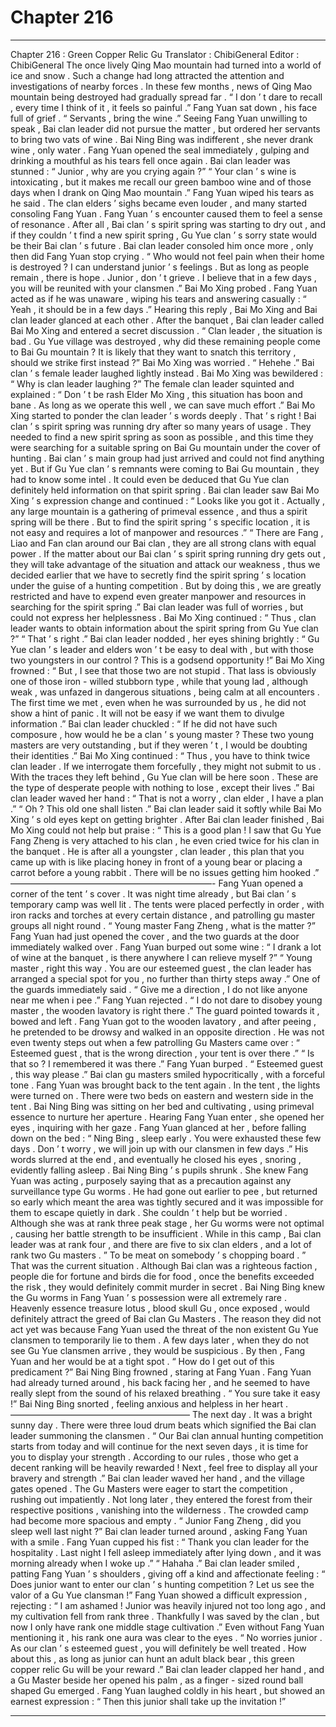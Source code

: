
# Chapter 216


---

Chapter 216 : Green Copper Relic Gu
Translator :
ChibiGeneral
Editor :
ChibiGeneral
The once lively Qing Mao mountain had turned into a world of ice and snow . Such a change had long attracted the attention and investigations of nearby forces . In these few months , news of Qing Mao mountain being destroyed had gradually spread far .
“ I don ’ t dare to recall , every time I think of it , it feels so painful .” Fang Yuan sat down , his face full of grief .
“ Servants , bring the wine .” Seeing Fang Yuan unwilling to speak , Bai clan leader did not pursue the matter , but ordered her servants to bring two vats of wine .
Bai Ning Bing was indifferent , she never drank wine , only water .
Fang Yuan opened the seal immediately , gulping and drinking a mouthful as his tears fell once again .
Bai clan leader was stunned : “ Junior , why are you crying again ?”
“ Your clan ’ s wine is intoxicating , but it makes me recall our green bamboo wine and of those days when I drank on Qing Mao mountain .” Fang Yuan wiped his tears as he said .
The clan elders ’ sighs became even louder , and many started consoling Fang Yuan .
Fang Yuan ’ s encounter caused them to feel a sense of resonance . After all , Bai clan ’ s spirit spring was starting to dry out , and if they couldn ’ t find a new spirit spring , Gu Yue clan ’ s sorry state would be their Bai clan ’ s future .
Bai clan leader consoled him once more , only then did Fang Yuan stop crying .
“ Who would not feel pain when their home is destroyed ? I can understand junior ’ s feelings . But as long as people remain , there is hope . Junior , don ’ t grieve . I believe that in a few days , you will be reunited with your clansmen .” Bai Mo Xing probed .
Fang Yuan acted as if he was unaware , wiping his tears and answering casually : “ Yeah , it should be in a few days .”
Hearing this reply , Bai Mo Xing and Bai clan leader glanced at each other .
After the banquet , Bai clan leader called Bai Mo Xing and entered a secret discussion .
“ Clan leader , the situation is bad . Gu Yue village was destroyed , why did these remaining people come to Bai Gu mountain ? It is likely that they want to snatch this territory , should we strike first instead ?” Bai Mo Xing was worried .
“ Hehehe .” Bai clan ’ s female leader laughed lightly instead .
Bai Mo Xing was bewildered : “ Why is clan leader laughing ?”
The female clan leader squinted and explained : “ Don ’ t be rash Elder Mo Xing , this situation has boon and bane . As long as we operate this well , we can save much effort .”
Bai Mo Xing started to ponder the clan leader ’ s words deeply .
That ’ s right !
Bai clan ’ s spirit spring was running dry after so many years of usage . They needed to find a new spirit spring as soon as possible , and this time they were searching for a suitable spring on Bai Gu mountain under the cover of hunting .
Bai clan ’ s main group had just arrived and could not find anything yet . But if Gu Yue clan ’ s remnants were coming to Bai Gu mountain , they had to know some intel .
It could even be deduced that Gu Yue clan definitely held information on that spirit spring .
Bai clan leader saw Bai Mo Xing ’ s expression change and continued : “ Looks like you got it . Actually , any large mountain is a gathering of primeval essence , and thus a spirit spring will be there . But to find the spirit spring ’ s specific location , it is not easy and requires a lot of manpower and resources .”
“ There are Fang , Liao and Fan clan around our Bai clan , they are all strong clans with equal power . If the matter about our Bai clan ’ s spirit spring running dry gets out , they will take advantage of the situation and attack our weakness , thus we decided earlier that we have to secretly find the spirit spring ’ s location under the guise of a hunting competition . But by doing this , we are greatly restricted and have to expend even greater manpower and resources in searching for the spirit spring .”
Bai clan leader was full of worries , but could not express her helplessness .
Bai Mo Xing continued : “ Thus , clan leader wants to obtain information about the spirit spring from Gu Yue clan ?”
“ That ’ s right .” Bai clan leader nodded , her eyes shining brightly : “ Gu Yue clan ’ s leader and elders won ’ t be easy to deal with , but with those two youngsters in our control ? This is a godsend opportunity !”
Bai Mo Xing frowned : “ But , I see that those two are not stupid . That lass is obviously one of those iron - willed stubborn type , while that young lad , although weak , was unfazed in dangerous situations , being calm at all encounters . The first time we met , even when he was surrounded by us , he did not show a hint of panic . It will not be easy if we want them to divulge information .”
Bai clan leader chuckled : “ If he did not have such composure , how would he be a clan ’ s young master ? These two young masters are very outstanding , but if they weren ’ t , I would be doubting their identities .”
Bai Mo Xing continued : “ Thus , you have to think twice clan leader . If we interrogate them forcefully , they might not submit to us . With the traces they left behind , Gu Yue clan will be here soon . These are the type of desperate people with nothing to lose , except their lives .”
Bai clan leader waved her hand : “ That is not a worry , clan elder , I have a plan .”
“ Oh ? This old one shall listen .”
Bai clan leader said it softly while Bai Mo Xing ’ s old eyes kept on getting brighter .
After Bai clan leader finished , Bai Mo Xing could not help but praise : “ This is a good plan ! I saw that Gu Yue Fang Zheng is very attached to his clan , he even cried twice for his clan in the banquet . He is after all a youngster , clan leader , this plan that you came up with is like placing honey in front of a young bear or placing a carrot before a young rabbit . There will be no issues getting him hooked .”
———————————————————————-
Fang Yuan opened a corner of the tent ’ s cover .
It was night time already , but Bai clan ’ s temporary camp was well lit .
The tents were placed perfectly in order , with iron racks and torches at every certain distance , and patrolling gu master groups all night round .
“ Young master Fang Zheng , what is the matter ?” Fang Yuan had just opened the cover , and the two guards at the door immediately walked over .
Fang Yuan burped out some wine : “ I drank a lot of wine at the banquet , is there anywhere I can relieve myself ?”
“ Young master , right this way . You are our esteemed guest , the clan leader has arranged a special spot for you , no further than thirty steps away .” One of the guards immediately said .
“ Give me a direction , I do not like anyone near me when i pee .” Fang Yuan rejected .
“ I do not dare to disobey young master , the wooden lavatory is right there .” The guard pointed towards it , bowed and left .
Fang Yuan got to the wooden lavatory , and after peeing , he pretended to be drowsy and walked in an opposite direction . He was not even twenty steps out when a few patrolling Gu Masters came over : “ Esteemed guest , that is the wrong direction , your tent is over there .”
“ Is that so ? I remembered it was there .” Fang Yuan burped .
“ Esteemed guest , this way please .” Bai clan gu masters smiled hypocritically , with a forceful tone .
Fang Yuan was brought back to the tent again .
In the tent , the lights were turned on .
There were two beds on eastern and western side in the tent . Bai Ning Bing was sitting on her bed and cultivating , using primeval essence to nurture her aperture .
Hearing Fang Yuan enter , she opened her eyes , inquiring with her gaze .
Fang Yuan glanced at her , before falling down on the bed : “ Ning Bing , sleep early . You were exhausted these few days . Don ’ t worry , we will join up with our clansmen in few days .”
His words slurred at the end , and eventually he closed his eyes , snoring , evidently falling asleep .
Bai Ning Bing ’ s pupils shrunk . She knew Fang Yuan was acting , purposely saying that as a precaution against any surveillance type Gu worms . He had gone out earlier to pee , but returned so early which meant the area was tightly secured and it was impossible for them to escape quietly in dark .
She couldn ’ t help but be worried . Although she was at rank three peak stage , her Gu worms were not optimal , causing her battle strength to be insufficient .
While in this camp , Bai clan leader was at rank four , and there are five to six clan elders , and a lot of rank two Gu masters .
”
To be meat on somebody ’ s chopping board .
” That was the current situation . Although Bai clan was a righteous faction , people die for fortune and birds die for food , once the benefits exceeded the risk , they would definitely commit murder in secret .
Bai Ning Bing knew the Gu worms in Fang Yuan ’ s possession were all extremely rare . Heavenly essence treasure lotus , blood skull Gu , once exposed , would definitely attract the greed of Bai clan Gu Masters .
The reason they did not act yet was because Fang Yuan used the threat of the non existent Gu Yue clansmen to temporarily lie to them .
A few days later , when they do not see Gu Yue clansmen arrive , they would be suspicious . By then , Fang Yuan and her would be at a tight spot .
“ How do I get out of this predicament ?” Bai Ning Bing frowned , staring at Fang Yuan .
Fang Yuan had already turned around , his back facing her , and he seemed to have really slept from the sound of his relaxed breathing .
“ You sure take it easy !” Bai Ning Bing snorted , feeling anxious and helpless in her heart .
————————————————————–
The next day . It was a bright sunny day .
There were three loud drum beats which signified the Bai clan leader summoning the clansmen .
“ Our Bai clan annual hunting competition starts from today and will continue for the next seven days , it is time for you to display your strength . According to our rules , those who get a decent ranking will be heavily rewarded ! Next , feel free to display all your bravery and strength .”
Bai clan leader waved her hand , and the village gates opened . The Gu Masters were eager to start the competition , rushing out impatiently .
Not long later , they entered the forest from their respective positions , vanishing into the wilderness .
The crowded camp had become more spacious and empty .
“ Junior Fang Zheng , did you sleep well last night ?” Bai clan leader turned around , asking Fang Yuan with a smile .
Fang Yuan cupped his fist : “ Thank you clan leader for the hospitality . Last night I fell asleep immediately after lying down , and it was morning already when I woke up .”
“ Hahaha .” Bai clan leader smiled , patting Fang Yuan ’ s shoulders , giving off a kind and affectionate feeling : “ Does junior want to enter our clan ’ s hunting competition ? Let us see the valor of a Gu Yue clansman !”
Fang Yuan showed a difficult expression , rejecting : “ I am ashamed ! Junior was heavily injured not too long ago , and my cultivation fell from rank three . Thankfully I was saved by the clan , but now I only have rank one middle stage cultivation .”
Even without Fang Yuan mentioning it , his rank one aura was clear to the eyes .
“ No worries junior . As our clan ’ s esteemed guest , you will definitely be well treated . How about this , as long as junior can hunt an adult black bear , this green copper relic Gu will be your reward .” Bai clan leader clapped her hand , and a Gu Master beside her opened his palm , as a finger - sized round ball shaped Gu emerged .
Fang Yuan laughed coldly in his heart , but showed an earnest expression : “ Then this junior shall take up the invitation !”

---

